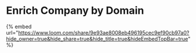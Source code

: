 # Enrich Company by Domain

{% embed url="https://www.loom.com/share/9e93ae8008eb496195cec9ef90cb97a0?hide_owner=true&hide_share=true&hide_title=true&hideEmbedTopBar=true" %}

